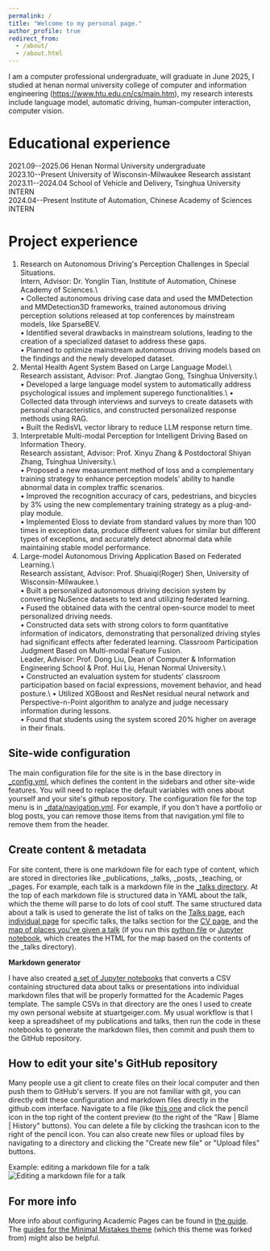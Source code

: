 ```yaml
---
permalink: /
title: "Welcome to my personal page."
author_profile: true
redirect_from: 
  - /about/
  - /about.html
---
```


I am a computer professional undergraduate, will graduate in June 2025, I studied at henan normal university college of computer and information engineering (https://www.htu.edu.cn/cs/main.htm), my research interests include language model, automatic driving, human-computer interaction, computer vision.

Educational experience
======
2021.09--2025.06       Henan Normal University                                    undergraduate\
2023.10--Present       University of Wisconsin-Milwaukee                          Research assistant\
2023.11--2024.04       School of Vehicle and Delivery, Tsinghua University        INTERN\
2024.04--Present       Institute of Automation, Chinese Academy of Sciences       INTERN

Project experience
======
1. Research on Autonomous Driving's Perception Challenges in Special Situations.\
Intern, Advisor: Dr. Yonglin Tian, Institute of Automation, Chinese Academy of Sciences.\          
•	Collected autonomous driving case data and used the MMDetection and MMDetection3D frameworks, trained autonomous driving perception solutions released at top conferences by mainstream models, like SparseBEV.\
•	Identified several drawbacks in mainstream solutions, leading to the creation of a specialized dataset to address these gaps. \
•	Planned to optimize mainstream autonomous driving models based on the findings and the newly developed dataset. 
2. Mental Health Agent System Based on Large Language Model.\                           
Research assistant, Advisor: Prof. Jiangtao Gong, Tsinghua University.\                                      
•	Developed a large language model system to automatically address psychological issues and implement superego functionalities.\ 
•	Collected data through interviews and surveys to create datasets with personal characteristics, and constructed personalized response methods using RAG.\
•	Built the RedisVL vector library to reduce LLM response return time.
3. Interpretable Multi-modal Perception for Intelligent Driving Based on Information Theory.\
Research assistant, Advisor: Prof. Xinyu Zhang & Postdoctoral Shiyan Zhang, Tsinghua University.\                                      
•	Proposed a new measurement method of loss and a complementary training strategy to enhance perception models’ ability to handle abnormal data in complex traffic scenarios.\
•	Improved the recognition accuracy of cars, pedestrians, and bicycles by 3% using the new complementary training strategy as a plug-and-play module.\
•	Implemented Eloss to deviate from standard values by more than 100 times in exception data, produce different values for similar but different types of exceptions, and accurately detect abnormal data while maintaining stable model performance. 
4. Large-model Autonomous Driving Application Based on Federated Learning.\              
Research assistant, Advisor: Prof. Shuaiqi(Roger) Shen, University of Wisconsin-Milwaukee.\                           
•	Built a personalized autonomous driving decision system by converting NuSence datasets to text and utilizing federated learning.\
•	Fused the obtained data with the central open-source model to meet personalized driving needs.\
•	Constructed data sets with strong colors to form quantitative information of indicators, demonstrating that personalized driving styles had significant effects after federated learning.
Classroom Participation Judgment Based on Multi-modal Feature Fusion.\
Leader, Advisor: Prof. Dong Liu, Dean of Computer & Information Engineering School & Prof. Hui Liu, Henan Normal University.\    
•	Constructed an evaluation system for students' classroom participation based on facial expressions, movement behavior, and head posture.\ 
•	Utilized XGBoost and ResNet residual neural network and Perspective-n-Point algorithm to analyze and judge necessary information during lessons.\
•	Found that students using the system scored 20% higher on average in their finals.

Site-wide configuration
------
The main configuration file for the site is in the base directory in [_config.yml](https://github.com/academicpages/academicpages.github.io/blob/master/_config.yml), which defines the content in the sidebars and other site-wide features. You will need to replace the default variables with ones about yourself and your site's github repository. The configuration file for the top menu is in [_data/navigation.yml](https://github.com/academicpages/academicpages.github.io/blob/master/_data/navigation.yml). For example, if you don't have a portfolio or blog posts, you can remove those items from that navigation.yml file to remove them from the header. 

Create content & metadata
------
For site content, there is one markdown file for each type of content, which are stored in directories like _publications, _talks, _posts, _teaching, or _pages. For example, each talk is a markdown file in the [_talks directory](https://github.com/academicpages/academicpages.github.io/tree/master/_talks). At the top of each markdown file is structured data in YAML about the talk, which the theme will parse to do lots of cool stuff. The same structured data about a talk is used to generate the list of talks on the [Talks page](https://academicpages.github.io/talks), each [individual page](https://academicpages.github.io/talks/2012-03-01-talk-1) for specific talks, the talks section for the [CV page](https://academicpages.github.io/cv), and the [map of places you've given a talk](https://academicpages.github.io/talkmap.html) (if you run this [python file](https://github.com/academicpages/academicpages.github.io/blob/master/talkmap.py) or [Jupyter notebook](https://github.com/academicpages/academicpages.github.io/blob/master/talkmap.ipynb), which creates the HTML for the map based on the contents of the _talks directory).

**Markdown generator**

I have also created [a set of Jupyter notebooks](https://github.com/academicpages/academicpages.github.io/tree/master/markdown_generator
) that converts a CSV containing structured data about talks or presentations into individual markdown files that will be properly formatted for the Academic Pages template. The sample CSVs in that directory are the ones I used to create my own personal website at stuartgeiger.com. My usual workflow is that I keep a spreadsheet of my publications and talks, then run the code in these notebooks to generate the markdown files, then commit and push them to the GitHub repository.

How to edit your site's GitHub repository
------
Many people use a git client to create files on their local computer and then push them to GitHub's servers. If you are not familiar with git, you can directly edit these configuration and markdown files directly in the github.com interface. Navigate to a file (like [this one](https://github.com/academicpages/academicpages.github.io/blob/master/_talks/2012-03-01-talk-1.md) and click the pencil icon in the top right of the content preview (to the right of the "Raw | Blame | History" buttons). You can delete a file by clicking the trashcan icon to the right of the pencil icon. You can also create new files or upload files by navigating to a directory and clicking the "Create new file" or "Upload files" buttons. 

Example: editing a markdown file for a talk
![Editing a markdown file for a talk](/images/editing-talk.png)

For more info
------
More info about configuring Academic Pages can be found in [the guide](https://academicpages.github.io/markdown/). The [guides for the Minimal Mistakes theme](https://mmistakes.github.io/minimal-mistakes/docs/configuration/) (which this theme was forked from) might also be helpful.
